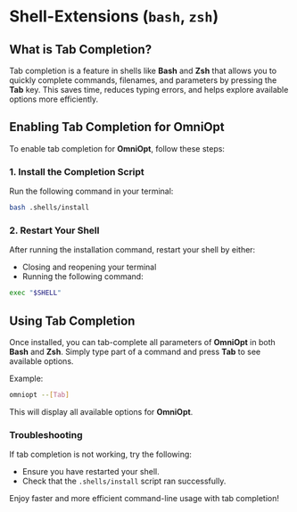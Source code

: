 # Shell-Extensions (`bash`, `zsh`)

<!-- Extensions for tab-completion for ZSH and Bash-Shells -->

<div id="toc"></div>

## What is Tab Completion?
Tab completion is a feature in shells like **Bash** and **Zsh** that allows you to quickly complete commands, filenames, and parameters by pressing the **Tab** key. This saves time, reduces typing errors, and helps explore available options more efficiently.

## Enabling Tab Completion for OmniOpt
To enable tab completion for **OmniOpt**, follow these steps:

### 1. Install the Completion Script
Run the following command in your terminal:

```bash
bash .shells/install
```

### 2. Restart Your Shell
After running the installation command, restart your shell by either:

- Closing and reopening your terminal
- Running the following command:

```bash
exec "$SHELL"
```

## Using Tab Completion
Once installed, you can tab-complete all parameters of **OmniOpt** in both **Bash** and **Zsh**. Simply type part of a command and press **Tab** to see available options.

Example:

```bash
omniopt --[Tab]
```

This will display all available options for **OmniOpt**.

### Troubleshooting
If tab completion is not working, try the following:
- Ensure you have restarted your shell.
- Check that the `.shells/install` script ran successfully.

Enjoy faster and more efficient command-line usage with tab completion!
